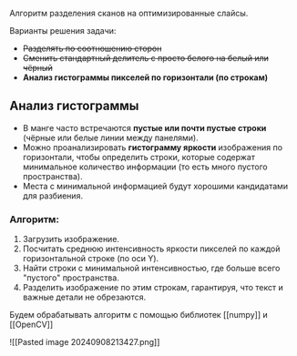 Алгоритм разделения сканов на оптимизированные слайсы.

Варианты решения задачи:
- ~~Разделять по соотношению сторон~~
- ~~Сменить стандартный делитель с просто белого на белый или чёрный~~
- **Анализ гистограммы пикселей по горизонтали (по строкам)**
## Анализ гистограммы
- В манге часто встречаются **пустые или почти пустые строки** (чёрные или белые линии между панелями).
- Можно проанализировать **гистограмму яркости** изображения по горизонтали, чтобы определить строки, которые содержат минимальное количество информации (то есть много пустого пространства).
- Места с минимальной информацией будут хорошими кандидатами для разбиения.
### Алгоритм:
1. Загрузить изображение.
2. Посчитать среднюю интенсивность яркости пикселей по каждой горизонтальной строке (по оси Y).
3. Найти строки с минимальной интенсивностью, где больше всего "пустого" пространства.
4. Разделить изображение по этим строкам, гарантируя, что текст и важные детали не обрезаются.

Будем обрабатывать алгоритм с помощью библиотек [[numpy]] и [[OpenCV]]

![[Pasted image 20240908213427.png]]